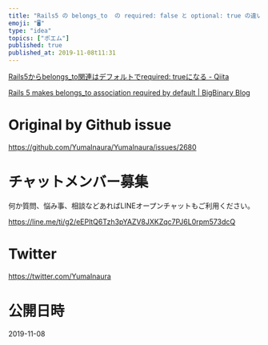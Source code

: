 ```yaml
---
title: "Rails5 の belongs_to  の required: false と optional: true の違いは？ 同じっぽい。"
emoji: "🖥"
type: "idea"
topics: ["ポエム"]
published: true
published_at: 2019-11-08t11:31
---
```



[Rails5からbelongs_to関連はデフォルトでrequired: trueになる - Qiita](https://qiita.com/iguchi1124/items/218e35a145f372062ea4)

[Rails 5 makes belongs_to association required by default | BigBinary Blog](https://blog.bigbinary.com/2016/02/15/rails-5-makes-belong-to-association-required-by-default.html)

# Original by Github issue

https://github.com/YumaInaura/YumaInaura/issues/2680








<!-- Update From Qiita API -->

# チャットメンバー募集


何か質問、悩み事、相談などあればLINEオープンチャットもご利用ください。

https://line.me/ti/g2/eEPltQ6Tzh3pYAZV8JXKZqc7PJ6L0rpm573dcQ





# Twitter


https://twitter.com/YumaInaura


<!-- Update From Qiita API -->



# 公開日時

2019-11-08
